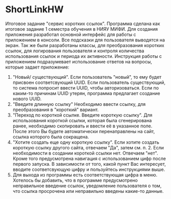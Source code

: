 ﻿# ShortLinkHW
Итоговое задание "сервис коротких ссылок". Программа сделана как итоговое задание 1 семестра обучения в НИЯУ МИФИ.
Для создания приложения разработал основной интерфейс для работы с приложением в консоли. Все подсказки для пользователя выводятся на экран.
Так же были разработаны классы, для преобразования коротких ссылок, для логирования пользователя и контроля количества использования ссылок и
периода их активности. Инструкция работы с приложением подразумевает использование ответов на вопросы,
которые задает приложение:
1. "Новый/ существующий". 
Если пользователь "новый", то ему будет присвоен соответсвующий UUID. Если пользователь существующий, то система попросит ввести UUID, чтобы
авторизоваться. Если по каким-то причинам UUID утерян, программа предлагает создание нового UUID.
2. "Введите длинную ссылку"
Необходимо ввести ссылку, для преобразования в "короткий" вариант.
3. "Переход по короткой ссылке. Введите короткую ссылку".
Для использования короткой ссылки, которая была сгенерирована ранее, необходимо скопировать и ввести её в указанное поле. 
После этого Вы будете автоматически перенаправлены на сайт, ссылка которого была сокращена.
4. "Хотите создать еще одну короткую ссылку".
Если хотите создать короткую ссылку другого сайта, отвечаем "Да", затем см. п. 2.
Если необходимости в создании короткой ссылки нет. Отвечаем "нет".
Кроме того предусмотрена навигация с использованием цифр после первого запуска. В зависимости от того, какой пункт Вас интересует,
вводите соответсвующую цифру и пользуйтесь инструкциями выше.
5. Для выхода из программы есть соответствующая цифра в меню.
Хотелось бы добавить, что в программе предусмотрено неправильное введение ссылок, уведомление пользователя о том, что ссылка просрочена
или неправильно введены какие-то данные.
